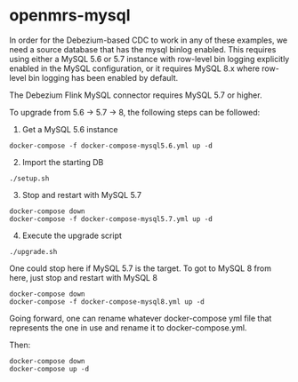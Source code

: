 # openmrs-mysql

In order for the Debezium-based CDC to work in any of these examples, we need a source database that has the mysql
binlog enabled.  This requires using either a MySQL 5.6 or 5.7 instance with row-level bin logging explicitly enabled 
in the MySQL configuration, or it requires MySQL 8.x where row-level bin logging has been enabled by default.

The Debezium Flink MySQL connector requires MySQL 5.7 or higher.

To upgrade from 5.6 -> 5.7 -> 8, the following steps can be followed:

1. Get a MySQL 5.6 instance

```shell
docker-compose -f docker-compose-mysql5.6.yml up -d
```

2. Import the starting DB

```shell
./setup.sh
```

3. Stop and restart with MySQL 5.7

```shell
docker-compose down
docker-compose -f docker-compose-mysql5.7.yml up -d
```

4. Execute the upgrade script

```shell
./upgrade.sh
```

One could stop here if MySQL 5.7 is the target.  To got to MySQL 8 from here, just stop and restart with MySQL 8

```shell
docker-compose down
docker-compose -f docker-compose-mysql8.yml up -d
```

Going forward, one can rename whatever docker-compose yml file that represents the one in use and rename it to docker-compose.yml.

Then:

```shell
docker-compose down
docker-compose up -d 
```